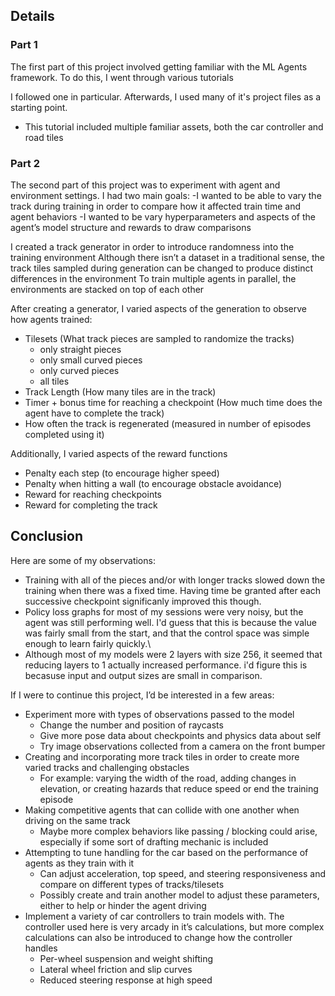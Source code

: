 ## Details
### Part 1
The first part of this project involved getting familiar with the ML Agents framework. To do this, I went through various tutorials

I followed one in particular. Afterwards, I used many of it's project files as a starting point.
- This tutorial included multiple familiar assets, both the car controller and road tiles


### Part 2
The second part of this project was to experiment with agent and environment settings. I had two main goals:
-I wanted to be able to vary the track during training in order to compare how it affected train time and agent behaviors
-I wanted to be vary hyperparameters and aspects of the agent’s model structure and rewards to draw comparisons

I created a track generator in order to introduce randomness into the training environment
Although there isn’t a dataset in a traditional sense, the track tiles sampled during generation can be changed to produce distinct differences in the environment
To train multiple agents in parallel, the environments are stacked on top of each other

After creating a generator, I varied aspects of the generation to observe how agents trained:

- Tilesets (What track pieces are sampled to randomize the tracks)
  - only straight pieces
  - only small curved pieces
  - only curved pieces
  - all tiles
- Track Length (How many tiles are in the track)
- Timer + bonus time for reaching a checkpoint (How much time does the agent have to complete the track)
- How often the track is regenerated (measured in number of episodes completed using it)

Additionally, I varied aspects of the reward functions
- Penalty each step (to encourage higher speed)
- Penalty when hitting a wall (to encourage obstacle avoidance)
- Reward for reaching checkpoints
- Reward for completing the track



## Conclusion
Here are some of my observations:
- Training with all of the pieces and/or with longer tracks slowed down the training when there was a fixed time. Having time be granted after each successive checkpoint significanly improved this though.
- Policy loss graphs for most of my sessions were very noisy, but the agent was still performing well. I'd guess that this is because the value was fairly small from the start, and that the control space was simple enough to learn fairly quickly.\
- Although most of my models were 2 layers with size 256, it seemed that reducing layers to 1 actually increased performance. i'd figure this is becasuse input and output sizes are small in comparison.

If I were to continue this project, I’d be interested in a few areas:
- Experiment more with types of observations passed to the model
  - Change the number and position of raycasts
  - Give more pose data about checkpoints and physics data about self
  - Try image observations collected from a camera on the front bumper
- Creating and incorporating more track tiles in order to create more varied tracks and challenging obstacles
  - For example: varying the width of the road, adding changes in elevation, or creating hazards that reduce speed or end the training episode
- Making competitive agents that can collide with one another when driving on the same track
  - Maybe more complex behaviors like passing / blocking could arise, especially if some sort of drafting mechanic is included
- Attempting to tune handling for the car based on the performance of agents as they train with it
  - Can adjust acceleration, top speed, and steering responsiveness and compare on different types of tracks/tilesets
  - Possibly create and train another model to adjust these parameters, either to help or hinder the agent driving
- Implement a variety of car controllers to train models with. The controller used here is very arcady in it’s calculations, but more complex calculations can also be introduced to change how the controller handles
  - Per-wheel suspension and weight shifting
  - Lateral wheel friction and slip curves
  - Reduced steering response at high speed
